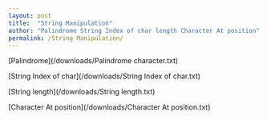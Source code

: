 ```yaml
---
layout: post
title:  "String Manipulation"
author: "Palindrome String Index of char length Character At position"
permalink: /String Manipulation/
---
```


[Palindrome](/downloads/Palindrome character.txt)


[String Index of char](/downloads/String Index of char.txt)


[String length](/downloads/String length.txt)


[Character At position](/downloads/Character At position.txt)
